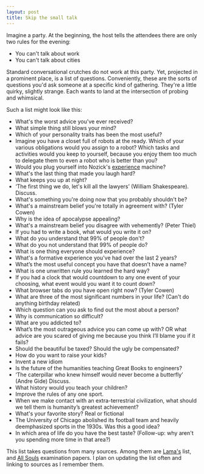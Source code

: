 ```yaml
---
layout: post
title: Skip the small talk
---
```


Imagine a party. At the beginning, the host tells the attendees there are only two rules for the evening:

- You can't talk about work
- You can't talk about cities

Standard conversational crutches do not work at this party. Yet, projected in a prominent place, is a list of questions. Conveniently, these are the sorts of questions you'd ask someone at a specific kind of gathering. They're a little quirky, slightly strange. Each wants to land at the intersection of probing and whimsical.

Such a list might look like this:

- What's the worst advice you've ever received?
- What simple thing still blows your mind?
- Which of your personality traits has been the most useful?
- Imagine you have a closet full of robots at the ready. Which of your various obligations would you assign to a robot? Which tasks and activities would you keep to yourself, because you enjoy them too much to delegate them to even a robot who is better than you?
- Would you plug yourself into Nozick's [experience](https://en.wikipedia.org/wiki/Experience_machine) machine?
- What's the last thing that made you laugh hard?
- What keeps you up at night?
- ‘The first thing we do, let's kill all the lawyers’ (William Shakespeare). Discuss.
- What's something you're doing now that you probably shouldn't be?
- What's a mainstream belief you're totally in agreement with? (Tyler Cowen)
- Why is the idea of apocalypse appealing?
- What's a mainstream belief you disagree with vehemently? (Peter Thiel)
- If you had to write a book, what would you write it on?
- What do you understand that 99% of people don't?
- What do you not understand that 99% of people do?
- What is one thing everyone should experience?
- What's a formative experience you've had over the last 2 years?
- What’s the most useful concept you have that doesn’t have a name?
- What is one unwritten rule you learned the hard way?
- If you had a clock that would countdown to any one event of your choosing, what event would you want it to count down?
- What browser tabs do you have open right now? (Tyler Cowen)
- What are three of the most significant numbers in your life? (Can't do anything birthday related)
- Which question can you ask to find out the most about a person?
- Why is communication so difficult?
- What are you addicted to?
- What’s the most outrageous advice you can come up with? OR what advice are you scared of giving me because you think I’ll blame you if it fails?
- Should the beautiful be taxed? Should the ugly be compensated?
- How do you want to raise your kids?
- Invent a new idiom
- Is the future of the humanities teaching Great Books to engineers?
- ‘The caterpillar who knew himself would never become a butterfly’ (Andre Gide) Discuss.
- What history would you teach your children?
- Improve the rules of any one sport.
- When we make contact with an extra-terrestrial civilization, what should we tell them is humanity’s greatest achievement?
- What's your favorite story? Real or fictional
- The University of Chicago abolished its football team and heavily deemphasized sports in the 1930s. Was this a good idea?
- In which area of life do you have the best taste? (Follow-up: why aren't you spending more time in that area?)


This list takes questions from many sources. Among them are [Lama's](https://lamaalrajih.wordpress.com/2019/07/24/skip-the-small-talk-part-one/) list, and [All Souls](https://verbivoco.files.wordpress.com/2016/08/all-souls-general-exam-questions-2009-to-2014.pdf) examination papers. I plan on updating the list often and linking to sources as I remember them. 

